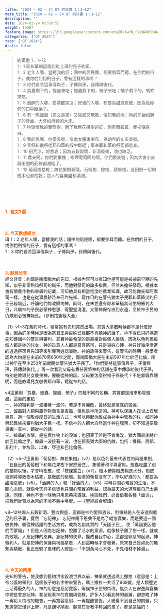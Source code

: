 ```yaml
---
title: "2024 – 02 – 24 QT 約珥書 1：1~12"
meta_title: "2024 – 02 – 24 QT 約珥書 1：1~12"
description: ""
date: 2024-02-24 00:00:55
weight: 15587
feature_image: https://lh3.googleusercontent.com/ehoZRkiwYN_F9LNA8M068AYxt73EavCZno-PD1cJRuf5BbSkQVUWr3gNEbt5kSs28Pb_Elg17kSrtf9ybWvojWoMV6I4tPM3vGRGDq6GkKkPdL2Gut4QAIw4-uykKUAtNiKgQKntvsU=w800
categories: ["QT 2024"]
tags: ["QT 2024"]
draft: false
---
```


<blockquote>約珥書 1：1~12<br />
1：1 耶和華的話臨到毗土珥的兒子約珥。<br />
1：2 老年人哪，當聽我的話；國中的居民哪，都要側耳而聽。在你們的日子，或你們列祖的日子，曾有這樣的事嗎？<br />
1：3 你們要將這事傳與子，子傳與孫，孫傳與後代。<br />
1：4 剪蟲剩下的，蝗蟲來吃；蝗蟲剩下的，蝻子來吃；蝻子剩下的，螞蚱來吃。<br />
1：5 酒醉的人哪，要清醒哭泣；好酒的人哪，都要為甜酒哀號，因為從你們的口中斷絕了。<br />
1：6 有一隊蝗蟲（原文是民）又強盛又無數，侵犯我的地；牠的牙齒如獅子的牙齒，大牙如母獅的大牙。<br />
1：7 牠毀壞我的葡萄樹，剝了我無花果樹的皮，剝盡而丟棄，使枝條露白。<br />
1：8 我的民哪，你當哀號，像處女腰束麻布，為幼年的丈夫哀號。<br />
1：9 素祭和奠祭從耶和華的殿中斷絕；事奉耶和華的祭司都悲哀。<br />
1：10 田荒涼，地悲哀；因為五穀毀壞，新酒乾竭，油也缺乏。<br />
1：11 農夫啊，你們要慚愧；修理葡萄園的啊，你們要哀號；因為大麥小麥與田間的莊稼都滅絕了。<br />
1：12 葡萄樹枯乾；無花果樹衰殘。石榴樹、棕樹、蘋果樹，連田野一切的樹木也都枯乾；眾人的喜樂盡都消滅。</blockquote><br />
&nbsp;<br />
<br />
&nbsp;<br />
<br />
<span style="color: #ff6600;"><strong>1.  經文3遍</strong></span><br />
<br />
&nbsp;<br />
<br />
<span style="color: #ff6600;"><strong>2. 今天默想經文<br />
</strong></span>珥 1：2 老年人哪，當聽我的話；國中的居民哪，都要側耳而聽。在你們的日子，或你們列祖的日子，曾有這樣的事嗎？<br />
1：3 你們要將這事傳與子，子傳與孫，孫傳與後代。<br />
<br />
&nbsp;<br />
<br />
<strong><span style="color: #ff6600;">3. 默想分享<br />
</span></strong>經文背景：約珥是南國猶大的先知，根據內容可以推知他極可能是被擄前早期的先知，似乎非常熟諳祭司的職任，而他對祭司的諸多指責，但並未擔任祭司。根據本書有關農作物和害蟲的記載，可知他具有相當程度的農業知識，故可能像先知阿摩司一樣，也是在從事農耕時奉召作先知。寫作目的在警告猶太子民耶和華降災的日子已經臨近，呼籲他們悔改歸向神。同時，在末世還有耶和華極其可怕的審判大日，凡屬神的子民必蒙神恩惠、得聖靈澆灌，又蒙神保存直到永遠，至於神子民的仇敵則必被神報應。（參網路查經大全）<br />
<br />
（1）v1~3在舊約時代，經常當有先知突然出場，其實大多數時候都不是什麼好事，因為許多時候是因為當君王與百姓已經都不肯聽神的話了，神不得已只好揀選先知傳講神的警告與審判。其實神最希望的是直接對每個人說話，因為以色列民每個人都是祂的兒女，神的旨意人人都是君尊祭司，只是百姓心硬，神只好循序漸進的透過祭司與先知等來引導百姓認識祂。神的話帶來警告，這警告的時期一般學者認為大約是在主前870至850年之間，而南國猶大是在主前587年亡於巴比倫，所以神早在至少250年前就開始警告猶大子民了。「你們要將這事傳與子，子傳與孫，孫傳與後代。」再一次看到父母有責任要將神的話語在家中傳承給後代子孫，特別是教導兒女敬畏神，要聽從神的話。父母要怎麼祝福子孫後代？不是靠錢靠聰明，而是教導兒女敬畏耶和華，聽從神的話。<br />
<br />
v4這裏用「剪蟲、蝗蟲、蝗蟲、蝻子」四種不同的名稱，其實都是用來形容蝗蟲。這裏的重點：<br />
一、神的審判是一波接著一波的，若是不肯悔改，最終就是徹底的毀滅。<br />
二、蝗蟲對人類與農作物而言是害蟲，但也是神所造的。神可以保護人在世上安居樂意，過一個敬虔度日的生活方式；也可以興起仇敵成為神手中管教的杖，如同神興起異族來審判猶大子民一樣。不信神的人把大自然當作神在膜拜，卻不知道要敬畏獨一真神、聽從神的話。<br />
三、蝗蟲的攻擊，是在農作物上的毀滅；也預表了若是不肯悔改，猶大國最後將亡於巴比倫之手。蝗蟲一波接著一波，也在預表猶大國的仇敵，包括：推羅、西頓、非利士，並埃及、以東、亞述和巴比倫等。<br />
<br />
（2）v5~7這裏用「葡萄樹、無花果樹」（v7）是以色列最有代表性的兩種果樹，「在自己的葡萄樹下和無花果樹下安然居住」，象徵著和平與富庶。蝗蟲吃盡了別的植物以後，才會啃樹皮，使「枝條露白」（v7）。樹木倚靠樹皮輸送水分，樹皮被剝將導致樹木枯死，是徹底的破壞。製酒的葡萄沒有了，所以好酒的人「都要為甜酒哀號」（v5）。「酒醉的人」和「好酒的人」（v5）平時只關心現實的生活，不關心永恆。就像今天許多信徒也只關心現實的利益，認為屬天的大道理離自己太遙遠。同樣，神也不會一昧地只用恩典來遷就、挽回我們，必會借著各種「蝗災」，把我們從習以為常的不冷不熱中喚醒。—《聖經綜合解讀》<br />
<br />
v8~12神賜人五穀新酒、豐收興盛，這都是神的愛與恩典，但重點是人在安逸與飽足的日子裏，竟然「忘記神」、忘記神賜下恩典不是為了縱慾宴樂，而是要過一個敬畏神、聽從神話語的生活方式，成為名副其實的「天國子民」，使「萬國要因他們而蒙福」！但是人因為忘記神，脫離了活水的泉源，就像枝子離了樹一樣，就成為敗壞。人忘記神的恩典，忘記神的使命，變成自我中心，這都是罪惡的起源。神審判人，就是把神的保護與祝福拿走，人到這時候才會發覺，原來自己是如此的無知與驕傲，也正應驗了愚昧的人總是—「不到黃河心不死，不見棺材不掉淚」。<br />
<br />
&nbsp;<br />
<br />
<strong style="font-size: inherit;"><span style="color: #ff6600;">4. 今天的回應<br />
</span></strong>先知的警告，使我想到舊約洪水毀滅世界以前，神早就透過瑪土撒拉（意思是：上帝公義的審判）這個孩子的名字帶來警告，瑪土撒拉一共活了969歲，是人類歷史上活得最久的人，神的用意是忍耐寬容，等候神子民的悔改。無奈人在安逸與宴樂中總是會忘記神，甚至經看神的責備與管教，許多人只看到神的嚴厲，卻忽略了神一再給人悔改的機會，一再寬容忍耐、一再提醒警告，人總看不到自己的問題，只知道抱怨怪罪上帝，凡是謙卑順服、願意在管教中轉回的孩子，都是蒙福的！<br />
<br />
<audio style="display: none;" controls="controls"></audio><br />
<br />
<audio style="display: none;" controls="controls"></audio><br />
<br />
<audio style="display: none;" controls="controls"></audio><br />
<br />
<audio style="display: none;" controls="controls"></audio><br />
<br />
<audio style="display: none;" controls="controls"></audio>
        